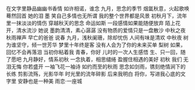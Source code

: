 在文字里静品幽幽书香情
如许相诺，谁念
九月，思念的季节
烟氲秋意，火起歌唤
蓦然回首
她的泪
墨
笑自己多情也无所谓
我的整个世界都是风景
初秋月下，流年里一抹淡淡的情伤
穿越秋天的思念
命运如斯
一段感情如果能随便放弃
陌上花开，清水流沙
她说
墨韵清清，素心潺潺
没有物质的爱情只是一盘散沙
中秋之夜
秋雨禅声
早亡的爸爸
说春
九月，浅秋阑珊，除却忧伤
人间有味是清欢
中秋夜
树为谁坚守，倾一世芳华
梦里十年终是客
没有人会为了你的未来买单
梨树
如果，回忆不会再落泪
当初你粘着我
青春，你好
儿时的一次人生感悟
生、只一回，随了愿吧
九月静好，情系初秋
一念执着，相思缱绻
盈握住相遇的美好
初秋
我们
无泪无悔
你若盛开
一袖飞花一袖诗
如约而至的秋雨
思念如剑雨，镌刻绝情涧下的长练
剪影流殇，光影华年
时光里的流年碎影
后来我明白
将你，写进我心底的文字里
安静也是一种美
雨恋·一座城